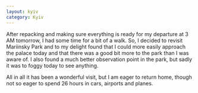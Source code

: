 ```yaml
---
layout: kyiv
category: Kyiv
---
```


After repacking and making sure everything is ready for my departure at 3 AM tomorrow, I had some time for a bit of a walk. So, I decided to revisit Mariinsky Park and to my delight found that I could more easily approach the palace today and that there was a good bit more to the park than I was aware of. I also found a much better observation point in the park, but sadly it was to foggy today to see anything.

All in all it has been a wonderful visit, but I am eager to return home, though not so eager to spend 26 hours in cars, airports and planes.